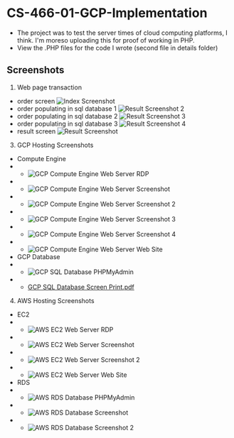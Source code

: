 # CS-466-01-GCP-Implementation
- The project was to test the server times of cloud computing platforms, I think. I'm moreso uploading this for proof of working in PHP. 
- View the .PHP files for the code I wrote (second file in details folder)
## Screenshots
1. Web page transaction
  - order screen ![Index Screenshot](https://user-images.githubusercontent.com/44722635/229352112-61f05c99-b9cd-4758-85cd-e0b874b3cf65.png)
  - order populating in sql database 1 ![Result Screenshot 2](https://user-images.githubusercontent.com/44722635/229352173-813c3b4f-0a18-4aac-b451-6818cdf9f43f.png)
  - order populating in sql database 2 ![Result Screenshot 3](https://user-images.githubusercontent.com/44722635/229352181-5197e461-669e-4ae1-ae1f-ba362c8d34e4.png)
  - order populating in sql database 3 ![Result Screenshot 4](https://user-images.githubusercontent.com/44722635/229352190-ffe27222-dece-4c91-9c5f-3bde224fe704.png)
  - result screen ![Result Screenshot](https://user-images.githubusercontent.com/44722635/229352195-d36c7c7a-0b5f-482f-a756-f32fd20f8f35.png)
3. GCP Hosting Screenshots
  - Compute Engine
  - - ![GCP Compute Engine Web Server RDP](https://user-images.githubusercontent.com/44722635/229352316-b519b2e0-c712-4a55-8651-ff7f29e70e6f.png)
  - - ![GCP Compute Engine Web Server Screenshot](https://user-images.githubusercontent.com/44722635/229352344-06df298e-434a-4eaa-9866-9a3dbf38d2b7.png)
  - - ![GCP Compute Engine Web Server Screenshot 2](https://user-images.githubusercontent.com/44722635/229352320-7e186b7f-1fb0-4631-acef-a5939bd47ce7.png)
  - - ![GCP Compute Engine Web Server Screenshot 3](https://user-images.githubusercontent.com/44722635/229352326-faa90009-fba9-481d-b378-ce911e8f370d.png)
  - - ![GCP Compute Engine Web Server Screenshot 4](https://user-images.githubusercontent.com/44722635/229352341-42bc53ec-b020-4a84-9c3c-aafa8f75ade4.png)
  - - ![GCP Compute Engine Web Server Web Site](https://user-images.githubusercontent.com/44722635/229352380-6f8b6979-aaf5-4b13-81a8-44c4866d5c47.png)
  - GCP Database
  - - ![GCP SQL Database PHPMyAdmin](https://user-images.githubusercontent.com/44722635/229352240-a09c154e-3dfb-421e-8edd-a08869f17c71.png)
  - - [GCP SQL Database Screen Print.pdf](https://github.com/krish7201/CS-466-01-GCP-Implementation/files/11132186/GCP.SQL.Database.Screen.Print.pdf)
4. AWS Hosting Screenshots
  - EC2
  - - ![AWS EC2 Web Server RDP](https://user-images.githubusercontent.com/44722635/229352440-5dce7346-5f22-488b-900d-567181927332.png)
  - - ![AWS EC2 Web Server Screenshot](https://user-images.githubusercontent.com/44722635/229352453-8a55439a-f651-4542-bca5-ef0993f4cda3.png)
  - - ![AWS EC2 Web Server Screenshot 2](https://user-images.githubusercontent.com/44722635/229352446-cfe3a56c-b980-4c7d-a7b5-f3f073d9659b.png)
  - - ![AWS EC2 Web Server Web Site](https://user-images.githubusercontent.com/44722635/229352459-13c92e39-2558-417e-beb3-a032d23da14f.png)
  - RDS
  - - ![AWS RDS Database PHPMyAdmin](https://user-images.githubusercontent.com/44722635/229352486-76f3c82b-81e4-44a6-b619-dce0ab3162a2.png)
  - - ![AWS RDS Database Screenshot](https://user-images.githubusercontent.com/44722635/229352501-bf1521a6-622d-4ad8-bf9c-686fe6f30595.png)
  - - ![AWS RDS Database Screenshot 2](https://user-images.githubusercontent.com/44722635/229352508-5e44902d-d1fe-4c15-82b2-8edc5472b152.png)
